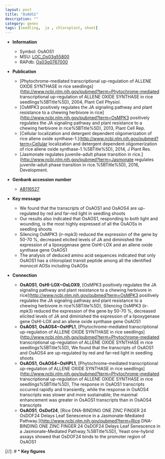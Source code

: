 ```yaml
---
layout: post
title: "OsAOS1"
description: ""
category: genes
tags: [seedling,  ja , chloroplast, shoot]
---
```


* **Information**  
    + Symbol: OsAOS1  
    + MSU: [LOC_Os03g55800](http://rice.plantbiology.msu.edu/cgi-bin/ORF_infopage.cgi?orf=LOC_Os03g55800)  
    + RAPdb: [Os03g0767000](http://rapdb.dna.affrc.go.jp/viewer/gbrowse_details/irgsp1?name=Os03g0767000)  

* **Publication**  
    + [Phytochrome-mediated transcriptional up-regulation of ALLENE OXIDE SYNTHASE in rice seedlings](http://www.ncbi.nlm.nih.gov/pubmed?term=Phytochrome-mediated transcriptional up-regulation of ALLENE OXIDE SYNTHASE in rice seedlings%5BTitle%5D), 2004, Plant Cell Physiol.
    + [OsMPK3 positively regulates the JA signaling pathway and plant resistance to a chewing herbivore in rice](http://www.ncbi.nlm.nih.gov/pubmed?term=OsMPK3 positively regulates the JA signaling pathway and plant resistance to a chewing herbivore in rice%5BTitle%5D), 2013, Plant Cell Rep.
    + [Cellular localization and detergent dependent oligomerization of rice allene oxide synthase-1.](http://www.ncbi.nlm.nih.gov/pubmed?term=Cellular localization and detergent dependent oligomerization of rice allene oxide synthase-1.%5BTitle%5D), 2014, J Plant Res.
    + [Jasmonate regulates juvenile-adult phase transition in rice.](http://www.ncbi.nlm.nih.gov/pubmed?term=Jasmonate regulates juvenile-adult phase transition in rice.%5BTitle%5D), 2016, Development.

* **Genbank accession number**  
    + [AB116527](http://www.ncbi.nlm.nih.gov/nuccore/AB116527)

* **Key message**  
    + We found that the transcripts of OsAOS1 and OsAOS4 are up-regulated by red and far-red light in seedling shoots
    + Our results also indicated that OsAOS1, responding to both light and wounding, is the most highly expressed of all the OsAOSs in seedling shoots
    + Silencing OsMPK3 (ir-mpk3) reduced the expression of the gene by 50-70 %, decreased elicited levels of JA and diminished the expression of a lipoxygenase gene OsHI-LOX and an allene oxide synthase gene OsAOS1
    + The analysis of deduced amino acid sequences indicated that only OsAOS1 has a chloroplast transit peptide among all the identified monocot AOSs including OsAOSs

* **Connection**  
    + __OsAOS1__, __OsHI-LOX~OsLOX9__, [OsMPK3 positively regulates the JA signaling pathway and plant resistance to a chewing herbivore in rice](http://www.ncbi.nlm.nih.gov/pubmed?term=OsMPK3 positively regulates the JA signaling pathway and plant resistance to a chewing herbivore in rice%5BTitle%5D), Silencing OsMPK3 (ir-mpk3) reduced the expression of the gene by 50-70 %, decreased elicited levels of JA and diminished the expression of a lipoxygenase gene OsHI-LOX and an allene oxide synthase gene OsAOS1
    + __OsAOS1__, __OsAOS4~OsHPL1__, [Phytochrome-mediated transcriptional up-regulation of ALLENE OXIDE SYNTHASE in rice seedlings](http://www.ncbi.nlm.nih.gov/pubmed?term=Phytochrome-mediated transcriptional up-regulation of ALLENE OXIDE SYNTHASE in rice seedlings%5BTitle%5D), We found that the transcripts of OsAOS1 and OsAOS4 are up-regulated by red and far-red light in seedling shoots
    + __OsAOS1__, __OsAOS4~OsHPL1__, [Phytochrome-mediated transcriptional up-regulation of ALLENE OXIDE SYNTHASE in rice seedlings](http://www.ncbi.nlm.nih.gov/pubmed?term=Phytochrome-mediated transcriptional up-regulation of ALLENE OXIDE SYNTHASE in rice seedlings%5BTitle%5D), The response in OsAOS1 transcripts occurred rapidly and transiently, while the response in OsAOS4 transcripts was slower and more sustainable; the maximal enhancement was greater in OsAOS1 transcripts than in OsAOS4 transcripts
    + __OsAOS1__, __OsDof24__, [Rice DNA-BINDING ONE ZINC FINGER 24 OsDOF24 Delays Leaf Senescence in a Jasmonate-Mediated Pathway.](http://www.ncbi.nlm.nih.gov/pubmed?term=Rice DNA-BINDING ONE ZINC FINGER 24 OsDOF24 Delays Leaf Senescence in a Jasmonate-Mediated Pathway.%5BTitle%5D),  Yeast one-hybrid assays showed that OsDOF24 binds to the promoter region of OsAOS1

[//]: # * **Key figures**  


